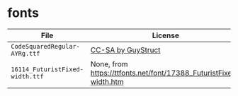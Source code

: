 # fonts

File                           |License
-------------------------------|--------------------------------------------------------------------
`CodeSquaredRegular-AYRg.ttf`  |[CC-SA by GuyStruct](code_squared_font_license/license-1f93.txt)
`16114_FuturistFixed-width.ttf`|None, from <https://ttfonts.net/font/17388_FuturistFixed-width.htm>
